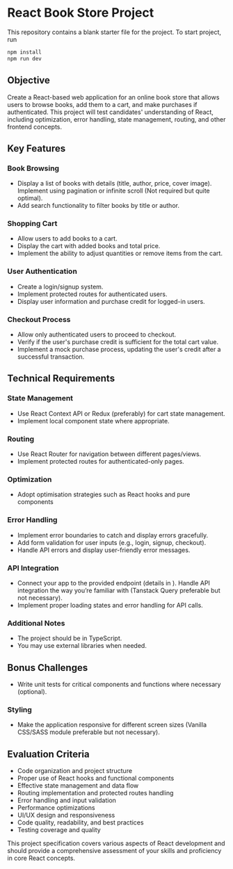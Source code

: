 # React Book Store Project

This repository contains a blank starter file for the project. To start project, run

```bash
npm install
npm run dev
```

## Objective

Create a React-based web application for an online book store that allows users to browse books, add them to a cart, and make purchases if authenticated. This project will test candidates' understanding of React, including optimization, error handling, state management, routing, and other frontend concepts.

## Key Features

### Book Browsing

-   Display a list of books with details (title, author, price, cover image). Implement using pagination or infinite scroll (Not required but quite optimal).
-   Add search functionality to filter books by title or author.

### Shopping Cart

-   Allow users to add books to a cart.
-   Display the cart with added books and total price.
-   Implement the ability to adjust quantities or remove items from the cart.

### User Authentication

-   Create a login/signup system.
-   Implement protected routes for authenticated users.
-   Display user information and purchase credit for logged-in users.

### Checkout Process

-   Allow only authenticated users to proceed to checkout.
-   Verify if the user's purchase credit is sufficient for the total cart value.
-   Implement a mock purchase process, updating the user's credit after a successful transaction.

## Technical Requirements

### State Management

-   Use React Context API or Redux (preferably) for cart state management.
-   Implement local component state where appropriate.

### Routing

-   Use React Router for navigation between different pages/views.
-   Implement protected routes for authenticated-only pages.

### Optimization

-   Adopt optimisation strategies such as React hooks and pure components

### Error Handling

-   Implement error boundaries to catch and display errors gracefully.
-   Add form validation for user inputs (e.g., login, signup, checkout).
-   Handle API errors and display user-friendly error messages.

### API Integration

-   Connect your app to the provided endpoint (details in ). Handle API integration the way you’re familiar with (Tanstack Query preferable but not necessary).
-   Implement proper loading states and error handling for API calls.

### Additional Notes

-   The project should be in TypeScript.
-   You may use external libraries when needed.

## Bonus Challenges

-   Write unit tests for critical components and functions where necessary (optional).

### Styling

-   Make the application responsive for different screen sizes (Vanilla CSS/SASS module preferable but not necessary).

## Evaluation Criteria

-   Code organization and project structure
-   Proper use of React hooks and functional components
-   Effective state management and data flow
-   Routing implementation and protected routes handling
-   Error handling and input validation
-   Performance optimizations
-   UI/UX design and responsiveness
-   Code quality, readability, and best practices
-   Testing coverage and quality

This project specification covers various aspects of React development and should provide a comprehensive assessment of your skills and proficiency in core React concepts.
